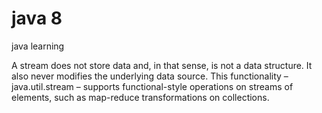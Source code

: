 # java 8
java learning

A stream does not store data and, in that sense, is not a data structure. It also never modifies the underlying data source.
This functionality – java.util.stream – supports functional-style operations on streams of elements, such as map-reduce transformations on collections.
